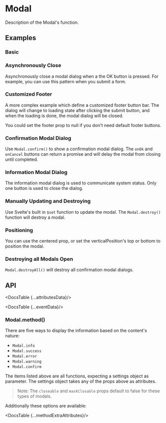 # Modal

Description of the Modal's function.

## Examples

### Basic

<div id="components-modal-demo-basic">
  <Basic />
</div>
<Prism language="svelte" source="{BasicCode}"/>

### Asynchronously Close

Asynchronously close a modal dialog when a the OK button is pressed. For example, you can use this pattern when you submit a form.

<div id="components-modal-demo-async-close">
  <AsyncClose />
</div>
<Prism language="svelte" source="{AsyncCloseCode}"/>

### Customized Footer

A more complex example which define a customized footer button bar. The dialog will change to loading state after clicking the submit button, and when the loading is done, the modal dialog will be closed.

You could set the footer prop to null if you don't need default footer buttons.

<div id="components-modal-demo-async-close">
  <CustomFooter />
</div>
<Prism language="svelte" source="{CustomFooterCode}"/>

### Confirmation Modal Dialog

Use `Modal.confirm()` to show a confirmation modal dialog. The `onOk` and `onCancel` buttons can return a promise and will delay the modal from closing until completed.

<div id="components-modal-demo-confirm">
  <ConfirmModal />
</div>
<Prism language="svelte" source="{ConfirmModalCode}"/>

### Information Modal Dialog

The information modal dialog is used to communicate system status. Only one button is used to close the dialog.

<div id="components-modal-demo-information">
  <InformationModal />
</div>
<Prism language="svelte" source="{InformationModalCode}"/>

### Manually Updating and Destroying

Use Svelte's built in `$set` function to update the modal. The `Modal.destroy()` function will destroy a modal.

<div id="components-modal-demo-update-destroy">
  <UpdateDestroyModal />
</div>
<Prism language="svelte" source="{UpdateDestroyModalCode}"/>

### Positioning

You can use the centered prop, or set the verticalPosition's top or bottom to position the modal.

<div id="components-modal-demo-position">
  <PositioningModal />
</div>
<Prism language="svelte" source="{PositioningModalCode}"/>

### Destroying all Modals Open

`Modal.destroyAll()` will destroy all confirmation modal dialogs.

<div id="components-modal-demo-destroy-all">
  <DestroyAllModal />
</div>
<Prism language="svelte" source="{DestroyAllModalCode}"/>

## API

<DocsTable {...attributesData}/>

<DocsTable {...eventData}/>

### Modal.method()

There are five ways to display the information based on the content's nature:

- `Modal.info`
- `Modal.success`
- `Modal.error`
- `Modal.warning`
- `Modal.confirm`

The items listed above are all functions, expecting a settings object as parameter. The settings object takes any of the props above as attributes.

> Note: The `closeable` and `maskClosable` props default to false for these types of modals.

Additionally these options are available:

<DocsTable {...methodExtraAttributes}/>

<script>
  import Prism from 'docs/src/components/prism/Prism.svelte'

  import Basic from './demos/basic.demo.svelte'
  import BasicCode from './demos/basic.demo.txt'

  import AsyncClose from './demos/async.demo.svelte'
  import AsyncCloseCode from './demos/async.demo.txt'

  import CustomFooter from './demos/footer.demo.svelte'
  import CustomFooterCode from './demos/footer.demo.txt'

  import ConfirmModal from './demos/confirm.demo.svelte'
  import ConfirmModalCode from './demos/confirm.demo.txt'

  import InformationModal from './demos/information.demo.svelte'
  import InformationModalCode from './demos/information.demo.txt'

  import UpdateDestroyModal from './demos/update-destroy.demo.svelte'
  import UpdateDestroyModalCode from './demos/update-destroy.demo.txt'

  import PositioningModal from './demos/positioning.demo.svelte'
  import PositioningModalCode from './demos/positioning.demo.txt'

  import DestroyAllModal from './demos/destroy-all.demo.svelte'
  import DestroyAllModalCode from './demos/destroy-all.demo.txt'

  import DocsTable from 'docs/src/components/DocsTable.svelte'
  const attributesData = {
    title: 'Attributes',
    columns: ['Property', 'Description', 'Type', 'Default'],
    data: [
      {
        property: 'bodyStyle',
        description: 'Body style for modal body element. Such as height, padding etc.',
        type: 'Object',
        default: ''
      },
      {
        property: 'cancelText',
        description: 'Text of the Cancel button.',
        type: 'String',
        default: 'Cancel'
      },
      {
        property: 'centered',
        description: 'Centered Modal',
        type: 'Boolean',
        default: 'false'
      },
      {
        property: 'closable',
        description: 'Whether a close (x) button is visible on top right of the modal dialog or not.',
        type: 'Boolean',
        default: 'true'
      },
      {
        property: 'closeIcon',
        description: 'Custom close icon.',
        type: 'SvelteComponent',
        default: 'CloseOutlined'
      },
      {
        property: 'confirmLoading',
        description: 'Whether to apply loading visual effect for OK button or not.',
        type: 'Boolean',
        default: 'false'
      },
      {
        property: 'mask',
        description: 'Whether show mask or not.',
        type: 'Boolean',
        default: 'true'
      },
      {
        property: 'maskClosable',
        description: 'Whether to close the modal dialog when the mask (area outside the modal) is clicked.',
        type: 'Boolean',
        default: 'true'
      },
      {
        property: 'maskStyle',
        description: 'Style for modal\'s mask element.',
        type: 'String',
        default: ''
      },
      {
        property: 'okText',
        description: 'Text of the OK button.',
        type: 'String',
        default: 'OK'
      },
      {
        property: 'okType',
        description: 'Button `type` of the OK button.',
        type: 'String',
        default: 'primary'
      },
      {
        property: 'okButtonProps',
        description: 'The OK button props.',
        type: 'Object',
        default: '{}'
      },
      {
        property: 'cancelButtonProps',
        description: 'The Cancel button props.',
        type: 'Object',
        default: '{}'
      },
      {
        property: 'verticalPosition',
        description: 'The vertical position of the modal (top or bottom)',
        type: 'Object',
        default: '{}'
      },
      {
        property: 'title',
        description: 'The modal dialog\'s title',
        type: 'String',
        default: '-'
      },
      {
        property: 'visible',
        description: 'Whether the modal dialog is visible or not.',
        type: 'Boolean',
        default: 'false'
      },
      {
        property: 'width',
        description: 'Width of the modal dialog.',
        type: 'String',
        default: '520px'
      },
      {
        property: 'wrapClassName',
        description: 'The class name of the container of the modal dialog.',
        type: 'String',
        default: '-'
      },
      {
        property: 'zIndex',
        description: 'The `z-index` of the Modal.',
        type: 'Number',
        default: '1000'
      },
      {
        property: 'autoFocusButton',
        description: 'Specify which button to autofocus when the modal opens.',
        type: "null|'ok'|'cancel'",
        default: 'ok'
      },
      {
        property: 'keyboard',
        description: 'Whether the escape key will close the modal.',
        type: "Boolean",
        default: 'true'
      }
    ]
  }
  const eventData = {
    title: 'Events',
    columns: ['Name', 'Description'],
    data: [
      {
        name: 'cancel',
        description: 'Specify a function that will be called when a user clicks mask, close button on top right or Cancel button.'
      },
      {
        name: 'ok',
        description: 'Specify a function that will be called when a user clicks the OK button.'
      },
      {
        property: 'after-close',
        description: 'Specify a function that will be called when modal is closed completely.'
      },
    ]
  }
  const methodExtraAttributes = {
    title: 'Modal.method() Attributes',
    columns: ['Property', 'Description', 'Type', 'Default'],
    data: [
      {
        property: 'content',
        description: 'Content for the modal body.',
        type: "String|SvelteComponent",
        default: '-'
      },
      {
        property: 'icon',
        description: 'Custom icon to display next to the content.',
        type: "SvelteComponent",
        default: 'Depends on the modal method'
      },
      {
        property: 'onCancel',
        description: 'Specify a function that will be called when a user clicks mask, close button on top right or Cancel button.',
        type: 'Function',
        default: '-'
      },
      {
        property: 'onOk',
        description: 'Specify a function that will be called when a user clicks the OK button.',
        type: 'Function',
        default: '-'
      }
    ]
  }
</script>
